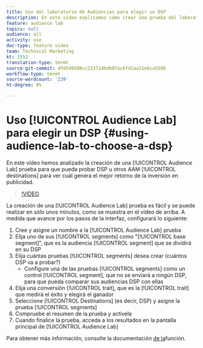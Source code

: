 ```yaml
---
title: Uso del laboratorio de Audiencias para elegir un DSP
description: En este vídeo explicamos cómo crear una prueba del laboratorio de Audiencia para que pueda realizar pruebas A/B DSP u otros destinos AAM para ver cuál genera el mejor retorno de inversión en publicidad.
feature: audience lab
topics: null
audience: all
activity: use
doc-type: feature video
team: Technical Marketing
kt: 1552
translation-type: tm+mt
source-git-commit: dfd549508cc223714bdb07ac6fd2aa31e6ca5586
workflow-type: tm+mt
source-wordcount: '239'
ht-degree: 0%

---
```



# Uso [!UICONTROL Audience Lab] para elegir un DSP {#using-audience-lab-to-choose-a-dsp}

En este vídeo hemos analizado la creación de una [!UICONTROL Audience Lab] prueba para que pueda probar DSP u otros AAM [!UICONTROL destinations] para ver cuál genera el mejor retorno de la inversión en publicidad.

>[!VIDEO](https://video.tv.adobe.com/v/24923/?quality=12)

La creación de una [!UICONTROL Audience Lab] prueba es fácil y se puede realizar en sólo unos minutos, como se muestra en el vídeo de arriba. A medida que avance por los pasos de la interfaz, configurará lo siguiente:

1. Cree y asigne un nombre a la [!UICONTROL Audience Lab] prueba
1. Elija uno de sus [!UICONTROL segments] como &quot;[!UICONTROL base segment]&quot;, que es la audiencia [!UICONTROL segment] que se dividirá en su DSP
1. Elija cuántas pruebas [!UICONTROL segments] desea crear (cuántos DSP va a probar?)
   * Configure una de las pruebas [!UICONTROL segments] como un control [!UICONTROL segment], que no se enviará a ningún DSP, para que pueda comparar sus audiencias DSP con ellas
1. Elija una conversión [!UICONTROL trait], que es la [!UICONTROL trait] que medirá el éxito y elegirá el ganador
1. Seleccione [!UICONTROL Destinations] (es decir, DSP) y asigne la prueba [!UICONTROL segments]
1. Compruebe el resumen de la prueba y actívela
1. Cuando finalice la prueba, acceda a los resultados en la pantalla principal de [!UICONTROL Audience Lab]

Para obtener más información, consulte la documentación [de la](https://marketing.adobe.com/resources/help/en_US/aam/audience-lab.html)función.